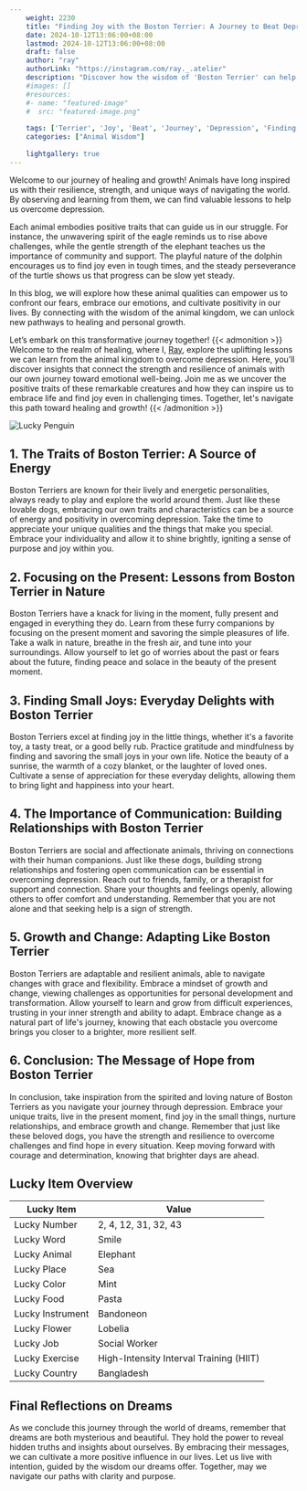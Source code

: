 ```yaml
---
    weight: 2230
    title: "Finding Joy with the Boston Terrier: A Journey to Beat Depression"  # Assuming 'title' column exists
    date: 2024-10-12T13:06:00+08:00
    lastmod: 2024-10-12T13:06:00+08:00
    draft: false
    author: "ray"
    authorLink: "https://instagram.com/ray._.atelier"
    description: "Discover how the wisdom of 'Boston Terrier' can help you overcome depression and find joy in your life journey."
    #images: []
    #resources:
    #- name: "featured-image"
    #  src: "featured-image.png"
    
    tags: ['Terrier', 'Joy', 'Beat', 'Journey', 'Depression', 'Finding', 'Boston']
    categories: ["Animal Wisdom"]
    
    lightgallery: true
---
```

    
Welcome to our journey of healing and growth! Animals have long inspired us with their resilience, strength, and unique ways of navigating the world. By observing and learning from them, we can find valuable lessons to help us overcome depression.

Each animal embodies positive traits that can guide us in our struggle. For instance, the unwavering spirit of the eagle reminds us to rise above challenges, while the gentle strength of the elephant teaches us the importance of community and support. The playful nature of the dolphin encourages us to find joy even in tough times, and the steady perseverance of the turtle shows us that progress can be slow yet steady.

In this blog, we will explore how these animal qualities can empower us to confront our fears, embrace our emotions, and cultivate positivity in our lives. By connecting with the wisdom of the animal kingdom, we can unlock new pathways to healing and personal growth.

Let’s embark on this transformative journey together!
{{< admonition >}}
Welcome to the realm of healing, where I, [Ray](https://instagram.com/ray._.atelier), explore the uplifting lessons we can learn from the animal kingdom to overcome depression. Here, you’ll discover insights that connect the strength and resilience of animals with our own journey toward emotional well-being. Join me as we uncover the positive traits of these remarkable creatures and how they can inspire us to embrace life and find joy even in challenging times. Together, let's navigate this path toward healing and growth!
{{< /admonition >}}

![Lucky Penguin](https://cdn.pixabay.com/photo/2024/09/07/02/34/penguins-9028827_1280.jpg "Lucky Penguin")

## 1. The Traits of Boston Terrier: A Source of Energy
Boston Terriers are known for their lively and energetic personalities, always ready to play and explore the world around them. Just like these lovable dogs, embracing our own traits and characteristics can be a source of energy and positivity in overcoming depression. Take the time to appreciate your unique qualities and the things that make you special. Embrace your individuality and allow it to shine brightly, igniting a sense of purpose and joy within you.

## 2. Focusing on the Present: Lessons from Boston Terrier in Nature
Boston Terriers have a knack for living in the moment, fully present and engaged in everything they do. Learn from these furry companions by focusing on the present moment and savoring the simple pleasures of life. Take a walk in nature, breathe in the fresh air, and tune into your surroundings. Allow yourself to let go of worries about the past or fears about the future, finding peace and solace in the beauty of the present moment.

## 3. Finding Small Joys: Everyday Delights with Boston Terrier
Boston Terriers excel at finding joy in the little things, whether it's a favorite toy, a tasty treat, or a good belly rub. Practice gratitude and mindfulness by finding and savoring the small joys in your own life. Notice the beauty of a sunrise, the warmth of a cozy blanket, or the laughter of loved ones. Cultivate a sense of appreciation for these everyday delights, allowing them to bring light and happiness into your heart.

## 4. The Importance of Communication: Building Relationships with Boston Terrier
Boston Terriers are social and affectionate animals, thriving on connections with their human companions. Just like these dogs, building strong relationships and fostering open communication can be essential in overcoming depression. Reach out to friends, family, or a therapist for support and connection. Share your thoughts and feelings openly, allowing others to offer comfort and understanding. Remember that you are not alone and that seeking help is a sign of strength.

## 5. Growth and Change: Adapting Like Boston Terrier
Boston Terriers are adaptable and resilient animals, able to navigate changes with grace and flexibility. Embrace a mindset of growth and change, viewing challenges as opportunities for personal development and transformation. Allow yourself to learn and grow from difficult experiences, trusting in your inner strength and ability to adapt. Embrace change as a natural part of life's journey, knowing that each obstacle you overcome brings you closer to a brighter, more resilient self.

## 6. Conclusion: The Message of Hope from Boston Terrier
In conclusion, take inspiration from the spirited and loving nature of Boston Terriers as you navigate your journey through depression. Embrace your unique traits, live in the present moment, find joy in the small things, nurture relationships, and embrace growth and change. Remember that just like these beloved dogs, you have the strength and resilience to overcome challenges and find hope in every situation. Keep moving forward with courage and determination, knowing that brighter days are ahead.


## Lucky Item Overview
| Lucky Item          | Value              |
|---------------|--------------------|
| Lucky Number        | 2, 4, 12, 31, 32, 43  |
| Lucky Word          | Smile |
| Lucky Animal        | Elephant |
| Lucky Place         | Sea     |
| Lucky Color         | Mint     |
| Lucky Food          | Pasta      |
| Lucky Instrument    | Bandoneon |
| Lucky Flower        | Lobelia    |
| Lucky Job           | Social Worker       |
| Lucky Exercise      | High-Intensity Interval Training (HIIT)  |
| Lucky Country       | Bangladesh    |


##  Final Reflections on Dreams

As we conclude this journey through the world of dreams, remember that dreams are both mysterious and beautiful. They hold the power to reveal hidden truths and insights about ourselves. By embracing their messages, we can cultivate a more positive influence in our lives. Let us live with intention, guided by the wisdom our dreams offer. Together, may we navigate our paths with clarity and purpose.
